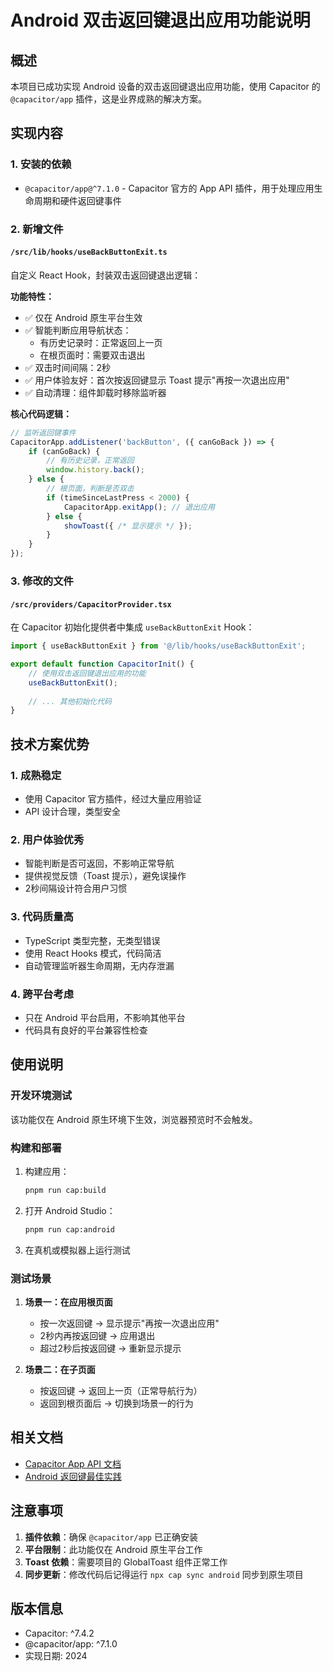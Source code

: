 # Android 双击返回键退出应用功能说明

## 概述

本项目已成功实现 Android 设备的双击返回键退出应用功能，使用 Capacitor 的 `@capacitor/app` 插件，这是业界成熟的解决方案。

## 实现内容

### 1. 安装的依赖
- `@capacitor/app@^7.1.0` - Capacitor 官方的 App API 插件，用于处理应用生命周期和硬件返回键事件

### 2. 新增文件

#### `/src/lib/hooks/useBackButtonExit.ts`
自定义 React Hook，封装双击返回键退出逻辑：

**功能特性：**
- ✅ 仅在 Android 原生平台生效
- ✅ 智能判断应用导航状态：
  - 有历史记录时：正常返回上一页
  - 在根页面时：需要双击退出
- ✅ 双击时间间隔：2秒
- ✅ 用户体验友好：首次按返回键显示 Toast 提示"再按一次退出应用"
- ✅ 自动清理：组件卸载时移除监听器

**核心代码逻辑：**
```typescript
// 监听返回键事件
CapacitorApp.addListener('backButton', ({ canGoBack }) => {
    if (canGoBack) {
        // 有历史记录，正常返回
        window.history.back();
    } else {
        // 根页面，判断是否双击
        if (timeSinceLastPress < 2000) {
            CapacitorApp.exitApp(); // 退出应用
        } else {
            showToast({ /* 显示提示 */ });
        }
    }
});
```

### 3. 修改的文件

#### `/src/providers/CapacitorProvider.tsx`
在 Capacitor 初始化提供者中集成 `useBackButtonExit` Hook：

```typescript
import { useBackButtonExit } from '@/lib/hooks/useBackButtonExit';

export default function CapacitorInit() {
    // 使用双击返回键退出应用的功能
    useBackButtonExit();
    
    // ... 其他初始化代码
}
```

## 技术方案优势

### 1. 成熟稳定
- 使用 Capacitor 官方插件，经过大量应用验证
- API 设计合理，类型安全

### 2. 用户体验优秀
- 智能判断是否可返回，不影响正常导航
- 提供视觉反馈（Toast 提示），避免误操作
- 2秒间隔设计符合用户习惯

### 3. 代码质量高
- TypeScript 类型完整，无类型错误
- 使用 React Hooks 模式，代码简洁
- 自动管理监听器生命周期，无内存泄漏

### 4. 跨平台考虑
- 只在 Android 平台启用，不影响其他平台
- 代码具有良好的平台兼容性检查

## 使用说明

### 开发环境测试
该功能仅在 Android 原生环境下生效，浏览器预览时不会触发。

### 构建和部署
1. 构建应用：
   ```bash
   pnpm run cap:build
   ```

2. 打开 Android Studio：
   ```bash
   pnpm run cap:android
   ```

3. 在真机或模拟器上运行测试

### 测试场景
1. **场景一：在应用根页面**
   - 按一次返回键 → 显示提示"再按一次退出应用"
   - 2秒内再按返回键 → 应用退出
   - 超过2秒后按返回键 → 重新显示提示

2. **场景二：在子页面**
   - 按返回键 → 返回上一页（正常导航行为）
   - 返回到根页面后 → 切换到场景一的行为

## 相关文档

- [Capacitor App API 文档](https://capacitorjs.com/docs/apis/app)
- [Android 返回键最佳实践](https://developer.android.com/guide/navigation/custom-back)

## 注意事项

1. **插件依赖**：确保 `@capacitor/app` 已正确安装
2. **平台限制**：此功能仅在 Android 原生平台工作
3. **Toast 依赖**：需要项目的 GlobalToast 组件正常工作
4. **同步更新**：修改代码后记得运行 `npx cap sync android` 同步到原生项目

## 版本信息

- Capacitor: ^7.4.2
- @capacitor/app: ^7.1.0
- 实现日期: 2024
